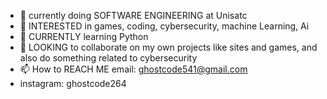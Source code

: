 - 👋 currently doing SOFTWARE ENGINEERING at Unisatc
- 👀 INTERESTED in games, coding, cybersecurity, machine Learning, Ai
- 🌱 CURRENTLY learning Python
- 💞️ LOOKING to collaborate on my own projects like sites and games, and also do something related to cybersecurity
- 📫 How to REACH ME   email: ghostcode541@gmail.com
-  instagram: ghostcode264
